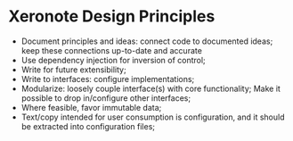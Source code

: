 # Xeronote Design Principles

* Document principles and ideas: connect code to documented ideas; keep these connections up-to-date and accurate
* Use dependency injection for inversion of control;
* Write for future extensibility;
* Write to interfaces: configure implementations;
* Modularize: loosely couple interface(s) with core functionality; Make it possible to drop in/configure other interfaces;
* Where feasible, favor immutable data;
* Text/copy intended for user consumption is configuration, and it should be extracted into configuration files;